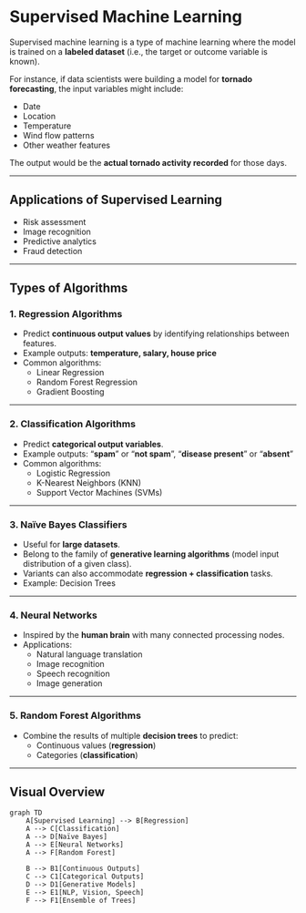 # Supervised Machine Learning

Supervised machine learning is a type of machine learning where the model is trained on a **labeled dataset** (i.e., the target or outcome variable is known).  

For instance, if data scientists were building a model for **tornado forecasting**, the input variables might include:
- Date  
- Location  
- Temperature  
- Wind flow patterns  
- Other weather features  

The output would be the **actual tornado activity recorded** for those days.

---

## Applications of Supervised Learning
- Risk assessment  
- Image recognition  
- Predictive analytics  
- Fraud detection  

---

## Types of Algorithms

### 1. Regression Algorithms
- Predict **continuous output values** by identifying relationships between features.  
- Example outputs: **temperature, salary, house price**  
- Common algorithms:
  - Linear Regression  
  - Random Forest Regression  
  - Gradient Boosting  

---

### 2. Classification Algorithms
- Predict **categorical output variables**.  
- Example outputs: “**spam**” or “**not spam**”, “**disease present**” or “**absent**”  
- Common algorithms:
  - Logistic Regression  
  - K-Nearest Neighbors (KNN)  
  - Support Vector Machines (SVMs)  

---

### 3. Naïve Bayes Classifiers
- Useful for **large datasets**.  
- Belong to the family of **generative learning algorithms** (model input distribution of a given class).  
- Variants can also accommodate **regression + classification** tasks.  
- Example: Decision Trees  

---

### 4. Neural Networks
- Inspired by the **human brain** with many connected processing nodes.  
- Applications:
  - Natural language translation  
  - Image recognition  
  - Speech recognition  
  - Image generation  

---

### 5. Random Forest Algorithms
- Combine the results of multiple **decision trees** to predict:
  - Continuous values (**regression**)  
  - Categories (**classification**)  

---

## Visual Overview

```mermaid
graph TD
    A[Supervised Learning] --> B[Regression]
    A --> C[Classification]
    A --> D[Naïve Bayes]
    A --> E[Neural Networks]
    A --> F[Random Forest]

    B --> B1[Continuous Outputs]
    C --> C1[Categorical Outputs]
    D --> D1[Generative Models]
    E --> E1[NLP, Vision, Speech]
    F --> F1[Ensemble of Trees]
